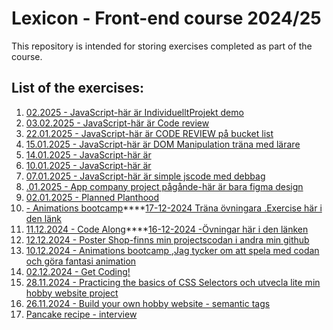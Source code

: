 # Lexicon - Front-end course 2024/25
This repository is intended for storing exercises completed as part of the course.

## List of the exercises:

1. [02.2025 - JavaScript-här är IndividuelltProjekt demo](http://127.0.0.1:3000/index.html)
2. [03.02.2025 - JavaScript-här är Code review](https://github.com/Sai24020/DemoSuzan/blob/main/README.md)
3. [22.01.2025 - JavaScript-här är CODE REVIEW på bucket list](https://github.com/Sai24020/BucketList/blob/main/README.md)
4. [15.01.2025 - JavaScript-här är DOM Manipulation träna med lärare](https://github.com/Sai24020/lektion15JS)
5. [14.01.2025 - JavaScript-här är ](https://github.com/Sai24020/lextion14JS)
6. [10.01.2025 - JavaScript-här är](https://github.com/Sai24020/lextion-10JS)
7. [07.01.2025 - JavaScript-här är simple jscode med debbag](https://github.com/Sai24020/JS-test)
8. [.01.2025 - App company project pågånde-här är bara figma design](https://www.figma.com/design/IxPAGsVbvwQrbHMToD8nQ3/DownloadOurApp?node-id=0-1&p=f&t=5QxAjbAM5XGjQPd1-0)
9. [02.01.2025 - Planned Planthood](https://rawcdn.githack.com/Sai24020/planned-planthood-new/12671b58e5be5a07ea09d18583dc8c5f184ded86/index.html)
10. [ - Animations bootcamp](https://codepen.io/Sai24020/pen/QwLvedr)****[17-12-2024 Träna övningara .Exercise här i den länk](https://github.com/Lexicon-Frontend-2024/exercise-html-css-responsivity)
11. [11.12.2024 - Code Along](https://github.com/Sai24020/codeAlong_Suzan)****[16-12-2024 -Övningar här i den länken](https://github.com/Lexicon-frontend-2024-2025/lecture-16-dec/blob/codeAlong-media-queries/exercises.md)
12. [12.12.2024 - Poster Shop-finns min projectscodan i andra min github](https://rawcdn.githack.com/suzan-majdalawi/poster-shop-nytt/aa927d31ade51bbcdd6d01a95e2067f657d83f5f/index.html)
13. [10.12.2024 - Animations bootcamp ,Jag tycker om att spela med codan och göra fantasi animation ](https://github.com/Sai24020/Product-card)
14. [02.12.2024 - Get Coding!](https://github.com/Sai24020/gitcoding_uppgift)
15. [28.11.2024 - Practicing the basics of CSS Selectors och utvecla lite min hobby website project](https://github.com/Sai24020/Min-Hobby-sida)
16. [26.11.2024 - Build your own hobby website - semantic tags](https://github.com/Sai24020/Min-Hobby-sida)
17. [Pancake recipe - interview](https://github.com/Sai24020/pankakproject-Suzan)
